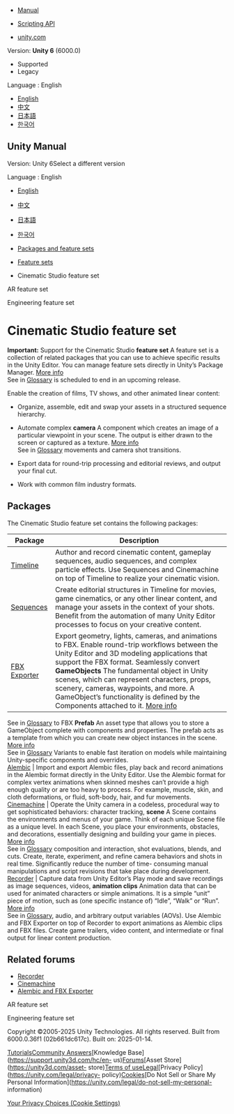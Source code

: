 [](https://docs.unity3d.com)

  * [Manual](../Manual/index.html)
  * [Scripting API](../ScriptReference/index.html)

  * [unity.com](https://unity.com/)

Version: **Unity 6** (6000.0)

  * Supported
  * Legacy

Language : English

  * [English](/Manual/CinematicStudioFeature.html)
  * [中文](/cn/current/Manual/CinematicStudioFeature.html)
  * [日本語](/ja/current/Manual/CinematicStudioFeature.html)
  * [한국어](/kr/current/Manual/CinematicStudioFeature.html)

[](https://docs.unity3d.com)

## Unity Manual

Version: Unity 6Select a different version

Language : English

  * [English](/Manual/CinematicStudioFeature.html)
  * [中文](/cn/current/Manual/CinematicStudioFeature.html)
  * [日本語](/ja/current/Manual/CinematicStudioFeature.html)
  * [한국어](/kr/current/Manual/CinematicStudioFeature.html)

  * [Packages and feature sets](PackagesList.html)
  * [Feature sets](FeatureSets.html)
  * Cinematic Studio feature set

[](ARFeature.html)

AR feature set

[](DeveloperToolsFeature.html)

Engineering feature set

# Cinematic Studio feature set

**Important:** Support for the Cinematic Studio **feature set** A feature set
is a collection of related packages that you can use to achieve specific
results in the Unity Editor. You can manage feature sets directly in Unity’s
Package Manager. [More info](FeatureSets.html)  
See in [Glossary](Glossary.html#Featureset) is scheduled to end in an upcoming
release.

Enable the creation of films, TV shows, and other animated linear content:

  * Organize, assemble, edit and swap your assets in a structured sequence hierarchy.
  * Automate complex **camera** A component which creates an image of a particular viewpoint in your scene. The output is either drawn to the screen or captured as a texture. [More info](CamerasOverview.html)  
See in [Glossary](Glossary.html#Camera) movements and camera shot transitions.

  * Export data for round-trip processing and editorial reviews, and output your final cut.
  * Work with common film industry formats.

## Packages

The Cinematic Studio feature set contains the following packages:

Package | Description  
---|---  
[Timeline](com.unity.timeline.html) | Author and record cinematic content, gameplay sequences, audio sequences, and complex particle effects. Use Sequences and Cinemachine on top of Timeline to realize your cinematic vision.  
[Sequences](com.unity.sequences.html) | Create editorial structures in Timeline for movies, game cinematics, or any other linear content, and manage your assets in the context of your shots. Benefit from the automation of many Unity Editor processes to focus on your creative content.  
[FBX Exporter](com.unity.formats.fbx.html) | Export geometry, lights, cameras, and animations to FBX. Enable round-trip workflows between the Unity Editor and 3D modeling applications that support the FBX format. Seamlessly convert **GameObjects** The fundamental object in Unity scenes, which can represent characters, props, scenery, cameras, waypoints, and more. A GameObject’s functionality is defined by the Components attached to it. [More info](class-GameObject.html)  
See in [Glossary](Glossary.html#GameObject) to FBX **Prefab** An asset type
that allows you to store a GameObject complete with components and properties.
The prefab acts as a template from which you can create new object instances
in the scene. [More info](Prefabs.html)  
See in [Glossary](Glossary.html#Prefab) Variants to enable fast iteration on
models while maintaining Unity-specific components and overrides.  
[Alembic](com.unity.formats.alembic.html) | Import and export Alembic files, play back and record animations in the Alembic format directly in the Unity Editor. Use the Alembic format for complex vertex animations when skinned meshes can’t provide a high enough quality or are too heavy to process. For example, muscle, skin, and cloth deformations, or fluid, soft-body, hair, and fur movements.  
[Cinemachine](com.unity.cinemachine.html) | Operate the Unity camera in a codeless, procedural way to get sophisticated behaviors: character tracking, **scene** A Scene contains the environments and menus of your game. Think of each unique Scene file as a unique level. In each Scene, you place your environments, obstacles, and decorations, essentially designing and building your game in pieces. [More info](CreatingScenes.html)  
See in [Glossary](Glossary.html#Scene) composition and interaction, shot
evaluations, blends, and cuts. Create, iterate, experiment, and refine camera
behaviors and shots in real time. Significantly reduce the number of time-
consuming manual manipulations and script revisions that take place during
development.  
[Recorder](com.unity.recorder.html) | Capture data from Unity Editor’s Play mode and save recordings as image sequences, videos, **animation clips** Animation data that can be used for animated characters or simple animations. It is a simple “unit” piece of motion, such as (one specific instance of) “Idle”, “Walk” or “Run”. [More info](class-AnimationClip.html)  
See in [Glossary](Glossary.html#AnimationClip), audio, and arbitrary output
variables (AOVs). Use Alembic and FBX Exporter on top of Recorder to export
animations as Alembic clips and FBX files. Create game trailers, video
content, and intermediate or final output for linear content production.  
  
## Related forums

  * [Recorder](https://forum.unity.com/forums/audio-video.74/)
  * [Cinemachine](https://forum.unity.com/forums/cinemachine.136/)
  * [Alembic and FBX Exporter](https://forum.unity.com/forums/formats-external-tools.22/)

[](ARFeature.html)

AR feature set

[](DeveloperToolsFeature.html)

Engineering feature set

Copyright ©2005-2025 Unity Technologies. All rights reserved. Built from
6000.0.36f1 (02b661dc617c). Built on: 2025-01-14.

[Tutorials](https://learn.unity.com/)[Community
Answers](https://answers.unity3d.com)[Knowledge
Base](https://support.unity3d.com/hc/en-
us)[Forums](https://forum.unity3d.com)[Asset Store](https://unity3d.com/asset-
store)[Terms of
use](https://docs.unity3d.com/Manual/TermsOfUse.html)[Legal](https://unity.com/legal)[Privacy
Policy](https://unity.com/legal/privacy-
policy)[Cookies](https://unity.com/legal/cookie-policy)[Do Not Sell or Share
My Personal Information](https://unity.com/legal/do-not-sell-my-personal-
information)

[Your Privacy Choices (Cookie Settings)](javascript:void\(0\);)

